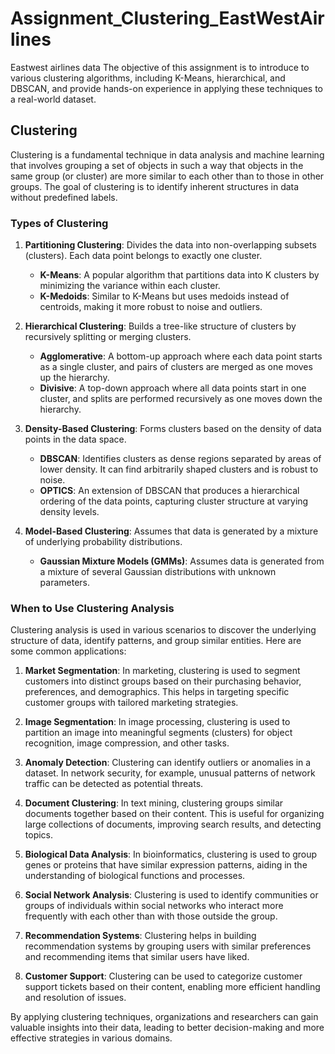 # Assignment_Clustering_EastWestAirlines
Eastwest airlines data The objective of this assignment is to introduce to various clustering algorithms, including K-Means, hierarchical, and DBSCAN, and provide hands-on experience in applying these techniques to a real-world dataset.
## Clustering

Clustering is a fundamental technique in data analysis and machine learning that involves grouping a set of objects in such a way that objects in the same group (or cluster) are more similar to each other than to those in other groups. The goal of clustering is to identify inherent structures in data without predefined labels.

### Types of Clustering

1. **Partitioning Clustering**: Divides the data into non-overlapping subsets (clusters). Each data point belongs to exactly one cluster.
   - **K-Means**: A popular algorithm that partitions data into K clusters by minimizing the variance within each cluster.
   - **K-Medoids**: Similar to K-Means but uses medoids instead of centroids, making it more robust to noise and outliers.

2. **Hierarchical Clustering**: Builds a tree-like structure of clusters by recursively splitting or merging clusters.
   - **Agglomerative**: A bottom-up approach where each data point starts as a single cluster, and pairs of clusters are merged as one moves up the hierarchy.
   - **Divisive**: A top-down approach where all data points start in one cluster, and splits are performed recursively as one moves down the hierarchy.

3. **Density-Based Clustering**: Forms clusters based on the density of data points in the data space.
   - **DBSCAN**: Identifies clusters as dense regions separated by areas of lower density. It can find arbitrarily shaped clusters and is robust to noise.
   - **OPTICS**: An extension of DBSCAN that produces a hierarchical ordering of the data points, capturing cluster structure at varying density levels.

4. **Model-Based Clustering**: Assumes that data is generated by a mixture of underlying probability distributions.
   - **Gaussian Mixture Models (GMMs)**: Assumes data is generated from a mixture of several Gaussian distributions with unknown parameters.

### When to Use Clustering Analysis

Clustering analysis is used in various scenarios to discover the underlying structure of data, identify patterns, and group similar entities. Here are some common applications:

1. **Market Segmentation**: In marketing, clustering is used to segment customers into distinct groups based on their purchasing behavior, preferences, and demographics. This helps in targeting specific customer groups with tailored marketing strategies.

2. **Image Segmentation**: In image processing, clustering is used to partition an image into meaningful segments (clusters) for object recognition, image compression, and other tasks.

3. **Anomaly Detection**: Clustering can identify outliers or anomalies in a dataset. In network security, for example, unusual patterns of network traffic can be detected as potential threats.

4. **Document Clustering**: In text mining, clustering groups similar documents together based on their content. This is useful for organizing large collections of documents, improving search results, and detecting topics.

5. **Biological Data Analysis**: In bioinformatics, clustering is used to group genes or proteins that have similar expression patterns, aiding in the understanding of biological functions and processes.

6. **Social Network Analysis**: Clustering is used to identify communities or groups of individuals within social networks who interact more frequently with each other than with those outside the group.

7. **Recommendation Systems**: Clustering helps in building recommendation systems by grouping users with similar preferences and recommending items that similar users have liked.

8. **Customer Support**: Clustering can be used to categorize customer support tickets based on their content, enabling more efficient handling and resolution of issues.

By applying clustering techniques, organizations and researchers can gain valuable insights into their data, leading to better decision-making and more effective strategies in various domains.

